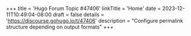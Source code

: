 +++
title = 'Hugo Forum Topic #47406'
linkTitle = 'Home'
date = 2023-12-11T10:49:04-08:00
draft = false
details = 'https://discourse.gohugo.io/t/47406'
description = "Configure permalink structure depending on output formats"
+++
